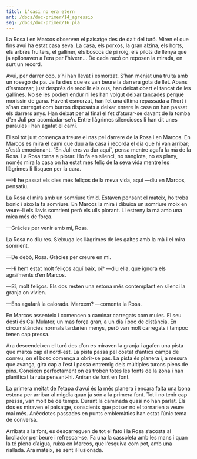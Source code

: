 ```yaml
---
titol: L'oasi no era etern
ant: /docs/doc-primer/14_agressio
seg: /docs/doc-primer/16_pla
---
```

La Rosa i en Marcos observen el paisatge des de dalt del turó. Miren el que fins avui ha estat casa seva. La casa, els porxos, la gran alzina, els horts, els arbres fruiters, el galliner, els boscos de pi roig, els pilots de llenya que ja apilonaven a l’era per l’hivern... De cada racó on reposen la mirada, en surt un record. 

Avui, per darrer cop, s’hi han llevat i esmorzat. S’han menjat una truita amb un rosegó de pa. Ja fa dies que es van beure la darrera gota de llet. Abans d’esmorzar, just després de recollir els ous, han deixat obert el tancat de les gallines. No se les podien endur ni les han volgut deixar tancades perquè morissin de gana. Havent esmorzat, han fet una última repassada a l’hort i s’han carregat com burros disposats a deixar enrere la casa on han passat els darrers anys. Han deixat per al final el fet d’aturar-se davant de la tomba d’en Juli per acomiadar-se’n. Entre llàgrimes silencioses li han dit unes paraules i han agafat el camí. 

El sol tot just comença a treure el nas pel darrere de la Rosa i en Marcos. En Marcos es mira el camí que duu a la casa i recorda el dia que hi van arribar; s’està emocionant. “En Juli ens va dur aquí”, pensa mentre agafa la mà de la Rosa. La Rosa torna a plorar. Ho fa en silenci, no sanglota, no es plany, només mira la casa on ha estat més feliç de la seva vida mentre les llàgrimes li llisquen per la cara. 

—Hi he passat els dies més feliços de la meva vida, aquí —diu en Marcos, pensatiu. 

La Rosa el mira amb un somriure tímid. Estaven pensant el mateix, ho troba bonic i això la fa somriure. En Marcos la mira i dibuixa un somriure moix en veure-li els llavis somrient però els ulls plorant. Li estreny la mà amb una mica més de força. 

—Gràcies per venir amb mi, Rosa. 

La Rosa no diu res. S’eixuga les llàgrimes de les galtes amb la mà i el mira somrient. 

—De debò, Rosa. Gràcies per creure en mi. 

—Hi hem estat molt feliços aquí baix, oi? —diu ella, que ignora els agraïments d’en Marcos. 

—Sí, molt feliços. Els dos resten una estona més contemplant en silenci la granja on vivien. 

—Ens agafarà la calorada. Marxem? —comenta la Rosa. 

En Marcos assenteix i comencen a caminar carregats com mules. El seu destí és Cal Mulater, un mas força gran, a un dia i poc de distància. En circumstàncies normals tardarien menys, però van molt carregats i tampoc tenen cap pressa. 

Ara descendeixen el turó des d’on es miraven la granja i agafen una pista que marxa cap al nord-est. La pista passa pel costat d’antics camps de conreu, on el bosc comença a obrir-se pas. La pista és planera i, a mesura que avança, gira cap a l’est i passa entremig dels múltiples turons plens de pins. Coneixen perfectament on es troben totes les fonts de la zona i han planificat la ruta pensant-hi. Aniran de font en font. 

La primera meitat de l’etapa d’avui és la més planera i encara falta una bona estona per arribar al migdia quan ja són a la primera font. Tot i no tenir cap pressa, van molt bé de temps. Durant la caminada quasi no han parlat. Els dos es miraven el paisatge, conscients que potser no el tornarien a veure mai més. Anècdotes passades en punts emblemàtics han estat l’únic tema de conversa. 

Arribats a la font, es descarreguen de tot el fato i la Rosa s’acosta al brollador per beure i refrescar-se. Fa una la cassoleta amb les mans i quan la té plena d’aigua, ruixa en Marcos, que l’esquiva com pot, amb una riallada. Ara mateix, se sent il·lusionada.
